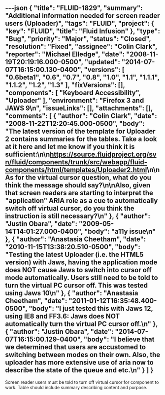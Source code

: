 ---json
{
  "title": "FLUID-1829",
  "summary": "Additional information needed for screen reader users (Uploader)",
  "tags": "FLUID",
  "project": {
    "key": "FLUID",
    "title": "Fluid Infusion"
  },
  "type": "Bug",
  "priority": "Major",
  "status": "Closed",
  "resolution": "Fixed",
  "assignee": "Colin Clark",
  "reporter": "Michael Elledge",
  "date": "2008-11-19T20:19:16.000-0500",
  "updated": "2014-07-07T16:15:00.130-0400",
  "versions": [
    "0.6beta1",
    "0.6",
    "0.7",
    "0.8",
    "1.0",
    "1.1",
    "1.1.1",
    "1.1.2",
    "1.2",
    "1.3"
  ],
  "fixVersions": [],
  "components": [
    "Keyboard Accessibility",
    "Uploader"
  ],
  "environment": "Firefox 3 and JAWS 9\n",
  "issueLinks": [],
  "attachments": [],
  "comments": [
    {
      "author": "Colin Clark",
      "date": "2008-11-22T12:20:45.000-0500",
      "body": "The latest version of the template for Uploader 2 contains summaries for the tables. Take a look at it here and let me know if you think it is sufficient:\n\n<https://source.fluidproject.org/svn/fluid/components/trunk/src/webapp/fluid-components/html/templates/Uploader2.html>\n\nAs for the virtual cursor question, what do you think the message should say?\n\nAlso, given that screen readers are starting to interpret the \"application\" ARIA role as a cue to automatically switch off virtual cursor, do you think the instruction is still necessary?\n"
    },
    {
      "author": "Justin Obara",
      "date": "2009-05-14T14:01:27.000-0400",
      "body": "a11y issue\n"
    },
    {
      "author": "Anastasia Cheetham",
      "date": "2010-11-15T13:38:20.510-0500",
      "body": "Testing the latest Uploader (i.e. the HTML5 version) with Jaws, having the application mode does NOT cause Jaws to switch into cursor off mode automatically. Users still need to be told to turn the virtual PC cursor off. This was tested using Jaws 10\n"
    },
    {
      "author": "Anastasia Cheetham",
      "date": "2011-01-12T16:35:48.400-0500",
      "body": "I just tested this with Jaws 12, using IE8 and FF3.6: Jaws does NOT automatically turn the virtual PC cursor off.\n"
    },
    {
      "author": "Justin Obara",
      "date": "2014-07-07T16:15:00.129-0400",
      "body": "I believe that we determined that users are accustomed to switching between modes on their own. Also, the uploader has more extensive use of aria now to describe the state of the queue and etc.\n"
    }
  ]
}
---
Screen reader users must be told to turn off virtual cursor for component to work. Table should include summary describing content and purpose.

        